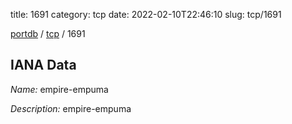 title: 1691
category: tcp
date: 2022-02-10T22:46:10
slug: tcp/1691

[portdb](/) / [tcp](/category/tcp.html) / 1691


## IANA Data

_Name:_ empire-empuma

_Description:_ empire-empuma

